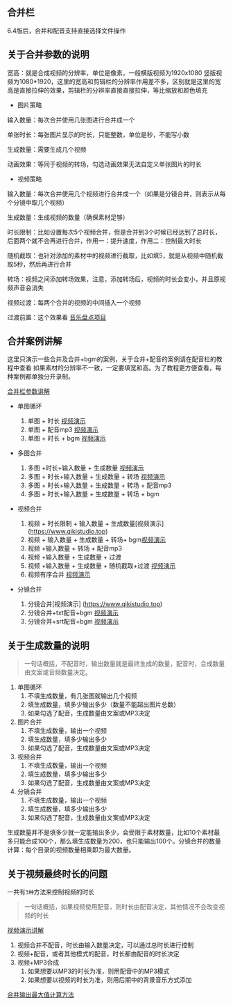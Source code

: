 ## 合并栏

6.4版后，合并和配音支持直接选择文件操作

## 关于合并参数的说明

宽高：就是合成视频的分辨率，单位是像素，一般横版视频为1920x1080  竖版视频为1080*1920，这里的宽高和剪辑栏的分辨率作用差不多，区别就是这里的宽高是直接拉伸的效果，剪辑栏的分辨率直接直接拉伸，等比缩放和颜色填充

* 图片策略

输入数量：每次合并使用几张图进行合并成一个

单张时长：每张图片显示的时长，只能整数，单位是秒，不能写小数

生成数量：需要生成几个视频

动画效果：等同于视频的转场，勾选动画效果无法自定义单张图片的时长

* 视频策略

输入数量：每次合并使用几个视频进行合并成一个（如果是分镜合并，则表示从每个分镜中取几个视频）

生成数量：生成视频的数量（确保素材足够）

时长限制：比如设置每次5个视频合并，但是合并到3个时候已经达到了总时长，后面两个就不会再进行合并，作用一：提升速度，作用二：控制最大时长

随机截取：也针对添加的素材中的视频进行截取，比如填5，就是从视频中随机截取5秒，然后再进行合并

转场：视频之间添加转场效果，注意，添加转场后，视频的时长会变小，并且原视频声音会消失

视频过渡：每两个合并的视频的中间插入一个视频

过渡前置：这个效果看 [音乐盘点项目](https://qikistudio.gitee.io/#/project/4_yinyuePandian)

## 合并案例讲解

这里只演示一些合并及合并+bgm的案例，关于合并+配音的案例请在配音栏的教程中查看
如果素材的分辨率不一致，一定要填宽和高。为了教程更方便查看，每种案例都单独分开录制。

[合并栏参数讲解](https://qikistudio.top)

* 单图循环
	1. 单图 + 时长  [视频演示](https://www.qikistudio.top)
	2. 单图 + 配音mp3 [视频演示](https://www.qikistudio.top)
	3. 单图 + 时长 + bgm [视频演示](https://www.qikistudio.top)

* 多图合并
	1. 多图 +时长+输入数量 + 生成数量 [视频演示](hhttps://www.qikistudio.top/)
	2. 多图 + 时长+输入数量 + 生成数量 + 转场 [视频演示](https://www.qikistudio.top)
	3. 多图 + 时长+输入数量 + 生成数量 + 转场 + 配音mp3
	4. 多图 + 时长+输入数量 + 生成数量 + 转场 + bgm

* 视频合并
	1. 视频 + 时长限制 + 输入数量 + 生成数量[视频演示] (https://www.qikistudio.top)
	2. 视频 + 输入数量 + 生成数量 + 转场+ bgm[视频演示](https://www.qikistudio.top)
	3. 视频 +输入数量 + 转场 + 配音mp3
	4. 视频 +输入数量 + 生成数量 + 过渡
	5. 视频 +输入数量 + 生成数量 + 随机截取+过渡 [视频演示](https://www.qikistudio.top)
	6. 视频有序合并 [视频演示](https://www.qikistudio.top)
	
* 分镜合并
	1. 分镜合并[视频演示] (https://www.qikistudio.top)
	2. 分镜合并+txt配音+bgm [视频演示](https://www.qikistudio.top)
	3. 分镜合并+srt配音+bgm [视频演示](https://www.qikistudio.top)


## 关于生成数量的说明

> 一句话概括，不配音时，输出数量就是最终生成的数量，配音时，合成数量由文案或音频数量决定。

1. 单图循环
   1. 不填生成数量，有几张图就输出几个视频
   2. 填生成数量，填多少输出多少（数量不能超出图片总数）
   3. 如果勾选了配音，生成数量由文案或MP3决定
2. 图片合并
   1. 不填生成数量，输出一个视频
   2. 填生成数量，填多少输出多少
   3. 如果勾选了配音，生成数量由文案或MP3决定
3. 视频合并
   1. 不填生成数量，输出一个视频
   2. 填生成数量，填多少输出多少
   3. 如果勾选了配音，生成数量由文案或MP3决定
4. 分镜合并
   1. 不填生成数量，输出一个视频
   2. 填生成数量，填多少输出多少
   3. 如果勾选了配音，生成数量由文案或MP3决定

生成数量并不是填多少就一定能输出多少，会受限于素材数量，比如10个素材最多只能合成100个，那么填生成数量为200，也只能输出100个。分镜合并的数量计算：每个目录的视频数量相乘即为最大数量。

## 关于视频最终时长的问题

一共有`3种`方法来控制视频的时长

> 一句话概括，如果视频使用配音，则时长由配音决定，其他情况不会改变视频的时长

[视频演示讲解]()

1. 视频合并不配音，时长由输入数量决定，可以通过总时长进行控制
2. 视频+配音，或者其他模式的配音，时长都由配音的时长决定
3. 视频+MP3合成
   1. 如果想要以MP3的时长为准，则用配音中的MP3模式
   2. 如果想要以视频的时长为准，则用后期中的背景音乐方式添加

[合并输出最大值计算方法](https://www.qikistudio.top)

